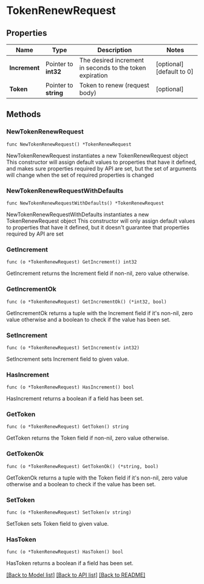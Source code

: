# TokenRenewRequest


## Properties

Name | Type | Description | Notes
------------ | ------------- | ------------- | -------------
**Increment** | Pointer to **int32** | The desired increment in seconds to the token expiration | [optional] [default to 0]
**Token** | Pointer to **string** | Token to renew (request body) | [optional] 



## Methods


### NewTokenRenewRequest

`func NewTokenRenewRequest() *TokenRenewRequest`

NewTokenRenewRequest instantiates a new TokenRenewRequest object
This constructor will assign default values to properties that have it defined,
and makes sure properties required by API are set, but the set of arguments
will change when the set of required properties is changed

### NewTokenRenewRequestWithDefaults

`func NewTokenRenewRequestWithDefaults() *TokenRenewRequest`

NewTokenRenewRequestWithDefaults instantiates a new TokenRenewRequest object
This constructor will only assign default values to properties that have it defined,
but it doesn't guarantee that properties required by API are set


### GetIncrement

`func (o *TokenRenewRequest) GetIncrement() int32`

GetIncrement returns the Increment field if non-nil, zero value otherwise.

### GetIncrementOk

`func (o *TokenRenewRequest) GetIncrementOk() (*int32, bool)`

GetIncrementOk returns a tuple with the Increment field if it's non-nil, zero value otherwise
and a boolean to check if the value has been set.

### SetIncrement

`func (o *TokenRenewRequest) SetIncrement(v int32)`

SetIncrement sets Increment field to given value.


### HasIncrement

`func (o *TokenRenewRequest) HasIncrement() bool`

HasIncrement returns a boolean if a field has been set.




### GetToken

`func (o *TokenRenewRequest) GetToken() string`

GetToken returns the Token field if non-nil, zero value otherwise.

### GetTokenOk

`func (o *TokenRenewRequest) GetTokenOk() (*string, bool)`

GetTokenOk returns a tuple with the Token field if it's non-nil, zero value otherwise
and a boolean to check if the value has been set.

### SetToken

`func (o *TokenRenewRequest) SetToken(v string)`

SetToken sets Token field to given value.


### HasToken

`func (o *TokenRenewRequest) HasToken() bool`

HasToken returns a boolean if a field has been set.









[[Back to Model list]](../README.md#documentation-for-models) [[Back to API list]](../README.md#documentation-for-api-endpoints) [[Back to README]](../README.md)


